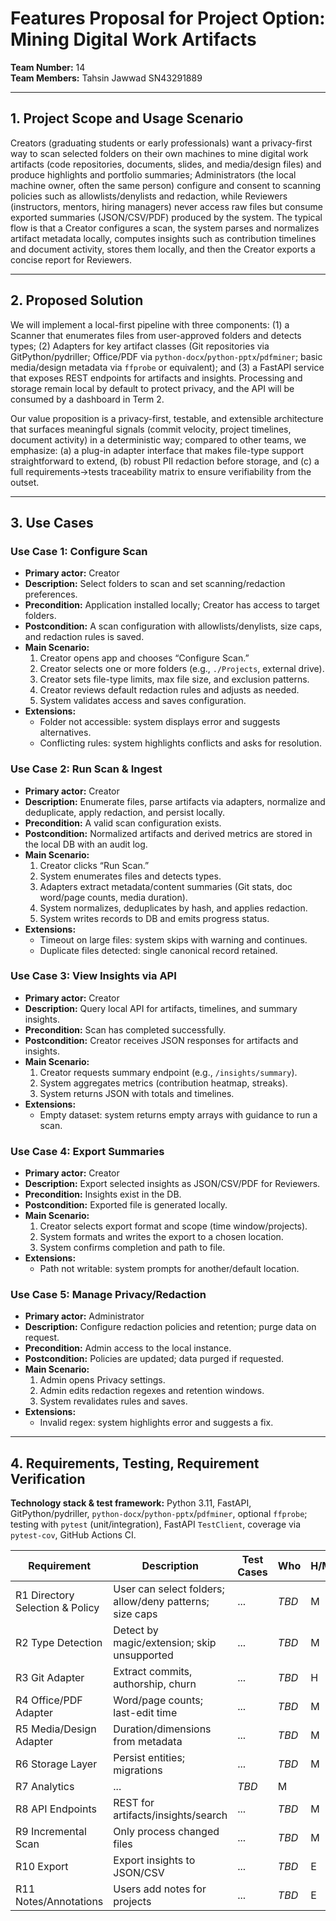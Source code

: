 # Features Proposal for Project Option: Mining Digital Work Artifacts

**Team Number:** 14  
**Team Members:** Tahsin Jawwad SN43291889

---

## 1. Project Scope and Usage Scenario
Creators (graduating students or early professionals) want a privacy-first way to scan selected folders on their own machines to mine digital work artifacts (code repositories, documents, slides, and media/design files) and produce highlights and portfolio summaries; Administrators (the local machine owner, often the same person) configure and consent to scanning policies such as allowlists/denylists and redaction, while Reviewers (instructors, mentors, hiring managers) never access raw files but consume exported summaries (JSON/CSV/PDF) produced by the system. The typical flow is that a Creator configures a scan, the system parses and normalizes artifact metadata locally, computes insights such as contribution timelines and document activity, stores them locally, and then the Creator exports a concise report for Reviewers.

---

## 2. Proposed Solution
We will implement a local-first pipeline with three components: (1) a Scanner that enumerates files from user-approved folders and detects types; (2) Adapters for key artifact classes (Git repositories via GitPython/pydriller; Office/PDF via `python-docx`/`python-pptx`/`pdfminer`; basic media/design metadata via `ffprobe` or equivalent); and (3) a FastAPI service that exposes REST endpoints for artifacts and insights. Processing and storage remain local by default to protect privacy, and the API will be consumed by a dashboard in Term 2.

Our value proposition is a privacy-first, testable, and extensible architecture that surfaces meaningful signals (commit velocity, project timelines, document activity) in a deterministic way; compared to other teams, we emphasize: (a) a plug-in adapter interface that makes file-type support straightforward to extend, (b) robust PII redaction before storage, and (c) a full requirements→tests traceability matrix to ensure verifiability from the outset.

---

## 3. Use Cases

### Use Case 1: Configure Scan
- **Primary actor:** Creator  
- **Description:** Select folders to scan and set scanning/redaction preferences.  
- **Precondition:** Application installed locally; Creator has access to target folders.  
- **Postcondition:** A scan configuration with allowlists/denylists, size caps, and redaction rules is saved.  
- **Main Scenario:**
  1. Creator opens app and chooses “Configure Scan.”
  2. Creator selects one or more folders (e.g., `./Projects`, external drive).
  3. Creator sets file-type limits, max file size, and exclusion patterns.
  4. Creator reviews default redaction rules and adjusts as needed.
  5. System validates access and saves configuration.
- **Extensions:**
  - Folder not accessible: system displays error and suggests alternatives.
  - Conflicting rules: system highlights conflicts and asks for resolution.

### Use Case 2: Run Scan & Ingest
- **Primary actor:** Creator  
- **Description:** Enumerate files, parse artifacts via adapters, normalize and deduplicate, apply redaction, and persist locally.  
- **Precondition:** A valid scan configuration exists.  
- **Postcondition:** Normalized artifacts and derived metrics are stored in the local DB with an audit log.  
- **Main Scenario:**
  1. Creator clicks “Run Scan.”
  2. System enumerates files and detects types.
  3. Adapters extract metadata/content summaries (Git stats, doc word/page counts, media duration).
  4. System normalizes, deduplicates by hash, and applies redaction.
  5. System writes records to DB and emits progress status.
- **Extensions:**
  - Timeout on large files: system skips with warning and continues.
  - Duplicate files detected: single canonical record retained.

### Use Case 3: View Insights via API
- **Primary actor:** Creator  
- **Description:** Query local API for artifacts, timelines, and summary insights.  
- **Precondition:** Scan has completed successfully.  
- **Postcondition:** Creator receives JSON responses for artifacts and insights.  
- **Main Scenario:**
  1. Creator requests summary endpoint (e.g., `/insights/summary`).
  2. System aggregates metrics (contribution heatmap, streaks).
  3. System returns JSON with totals and timelines.
- **Extensions:**
  - Empty dataset: system returns empty arrays with guidance to run a scan.

### Use Case 4: Export Summaries
- **Primary actor:** Creator  
- **Description:** Export selected insights as JSON/CSV/PDF for Reviewers.  
- **Precondition:** Insights exist in the DB.  
- **Postcondition:** Exported file is generated locally.  
- **Main Scenario:**
  1. Creator selects export format and scope (time window/projects).
  2. System formats and writes the export to a chosen location.
  3. System confirms completion and path to file.
- **Extensions:**
  - Path not writable: system prompts for another/default location.

### Use Case 5: Manage Privacy/Redaction
- **Primary actor:** Administrator  
- **Description:** Configure redaction policies and retention; purge data on request.  
- **Precondition:** Admin access to the local instance.  
- **Postcondition:** Policies are updated; data purged if requested.  
- **Main Scenario:**
  1. Admin opens Privacy settings.
  2. Admin edits redaction regexes and retention windows.
  3. System revalidates rules and saves.
- **Extensions:**
  - Invalid regex: system highlights error and suggests a fix.

---

## 4. Requirements, Testing, Requirement Verification

**Technology stack & test framework:** Python 3.11, FastAPI, GitPython/pydriller, `python-docx`/`python-pptx`/`pdfminer`, optional `ffprobe`; testing with `pytest` (unit/integration), FastAPI `TestClient`, coverage via `pytest-cov`, GitHub Actions CI.

| Requirement | Description | Test Cases | Who | H/M/E |
|---|---|---|---|---|
| R1 Directory Selection & Policy | User can select folders; allow/deny patterns; size caps | ... | _TBD_ | M |
| R2 Type Detection | Detect by magic/extension; skip unsupported | ... | _TBD_ | M |
| R3 Git Adapter | Extract commits, authorship, churn | ... | _TBD_ | H |
| R4 Office/PDF Adapter | Word/page counts; last-edit time | ... | _TBD_ | M |
| R5 Media/Design Adapter | Duration/dimensions from metadata | ... | _TBD_ | M |
| R6 Storage Layer | Persist entities; migrations | ... | _TBD_ | M |
| R7 Analytics | ... | _TBD_ | M |
| R8 API Endpoints | REST for artifacts/insights/search | ... | _TBD_ | M |
| R9 Incremental Scan | Only process changed files | ... | _TBD_ | M |
| R10 Export | Export insights to JSON/CSV | ... | _TBD_ | E |
| R11 Notes/Annotations | Users add notes for projects | ... | _TBD_ | E |
